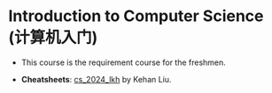 # Introduction to Computer Science (计算机入门)
 
- This course is the requirement course for the freshmen.

- **Cheatsheets**: [cs_2024_lkh](cheatsheet/cs_2024_lkh.docx) by Kehan Liu.